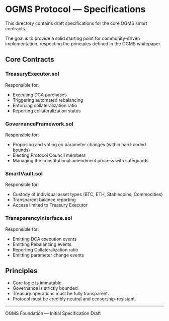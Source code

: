 
# OGMS Protocol — Specifications

This directory contains draft specifications for the core OGMS smart contracts.

The goal is to provide a solid starting point for community-driven implementation, respecting the principles defined in the OGMS whitepaper.

## Core Contracts

### TreasuryExecutor.sol

Responsible for:

- Executing DCA purchases
- Triggering automated rebalancing
- Enforcing collateralization ratio
- Reporting collateralization status

### GovernanceFramework.sol

Responsible for:

- Proposing and voting on parameter changes (within hard-coded bounds)
- Electing Protocol Council members
- Managing the constitutional amendment process with safeguards

### SmartVault.sol

Responsible for:

- Custody of individual asset types (BTC, ETH, Stablecoins, Commodities)
- Transparent balance reporting
- Access limited to Treasury Executor

### TransparencyInterface.sol

Responsible for:

- Emitting DCA execution events
- Emitting Rebalancing events
- Reporting Collateralization ratio
- Emitting parameter change events

## Principles

- Core logic is immutable.
- Governance is strictly bounded.
- Treasury operations must be fully transparent.
- Protocol must be credibly neutral and censorship-resistant.

---

OGMS Foundation — Initial Specification Draft
